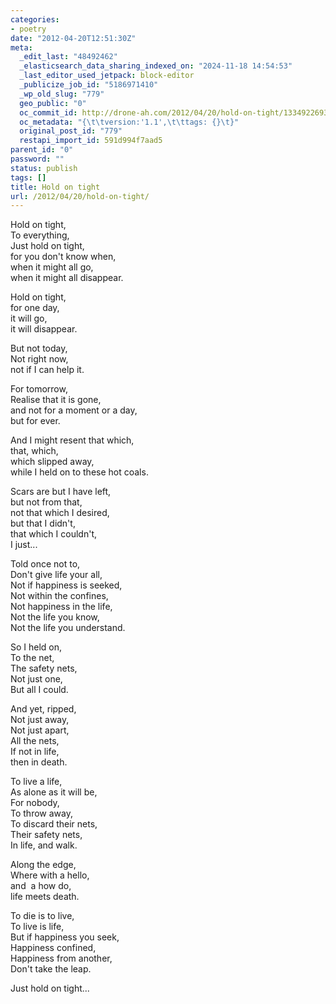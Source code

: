 ```yaml
---
categories:
- poetry
date: "2012-04-20T12:51:30Z"
meta:
  _edit_last: "48492462"
  _elasticsearch_data_sharing_indexed_on: "2024-11-18 14:54:53"
  _last_editor_used_jetpack: block-editor
  _publicize_job_id: "5186971410"
  _wp_old_slug: "779"
  geo_public: "0"
  oc_commit_id: http://drone-ah.com/2012/04/20/hold-on-tight/1334922693
  oc_metadata: "{\t\tversion:'1.1',\t\ttags: {}\t}"
  original_post_id: "779"
  restapi_import_id: 591d994f7aad5
parent_id: "0"
password: ""
status: publish
tags: []
title: Hold on tight
url: /2012/04/20/hold-on-tight/
---
```


Hold on tight,\
To everything,\
Just hold on tight,\
for you don\'t know when,\
when it might all go,\
when it might all disappear.

Hold on tight,\
for one day,\
it will go,\
it will disappear.

But not today,\
Not right now,\
not if I can help it.

For tomorrow,\
Realise that it is gone,\
and not for a moment or a day,\
but for ever.

And I might resent that which,\
that, which,\
which slipped away,\
while I held on to these hot coals.

Scars are but I have left,\
but not from that,\
not that which I desired,\
but that I didn\'t,\
that which I couldn\'t,\
I just\...

Told once not to,\
Don\'t give life your all,\
Not if happiness is seeked,\
Not within the confines,\
Not happiness in the life,\
Not the life you know,\
Not the life you understand.

So I held on,\
To the net,\
The safety nets,\
Not just one,\
But all I could.

And yet, ripped,\
Not just away,\
Not just apart,\
All the nets,\
If not in life,\
then in death.

To live a life,\
As alone as it will be,\
For nobody,\
To throw away,\
To discard their nets,\
Their safety nets,\
In life, and walk.

Along the edge,\
Where with a hello,\
and  a how do,\
life meets death.

To die is to live,\
To live is life,\
But if happiness you seek,\
Happiness confined,\
Happiness from another,\
Don\'t take the leap.

Just hold on tight\...
